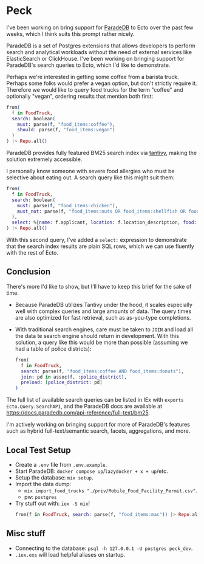 # Peck
I've been working on bring support for [ParadeDB](https://www.paradedb.com/) to Ecto over the past few weeks, which I think suits this prompt rather nicely.

ParadeDB is a set of Postgres extensions that allows developers to perform search and analytical workloads without the need of external services like ElasticSearch or ClickHouse. I've been working on bringing support for ParadeDB's search queries to Ecto, which I'd like to demonstrate.

Perhaps we're interested in getting some coffee from a barista truck. Perhaps some folks would prefer a vegan option, but don't strictly require it. Therefore we would like to query food trucks for the term "coffee" and optionally "vegan", ordering results that mention both first:

```elixir
from(
  f in FoodTruck,
  search: boolean(
    must: parse(f, "food_items:coffee"),
    should: parse(f, "food_items:vegan")
  )
) |> Repo.all()
```

ParadeDB provides fully featured BM25 search index via [tantivy](https://github.com/quickwit-oss/tantivy), making the solution extremely accessible.

I personally know someone with severe food allergies who must be selective about eating out. A search query like this might suit them:
```elixir
from(
  f in FoodTruck,
  search: boolean(
    must: parse(f, "food_items:chicken"),
    must_not: parse(f, "food_items:nuts OR food_items:shellfish OR food_items:milk OR food_items:egg")
  ),
  select: %{name: f.applicant, location: f.location_description, food: f.food_items}
) |> Repo.all()
```

With this second query, I've added a `select:` expression to demonstrate that the search index results are plain SQL rows, which we can use fluently with the rest of Ecto.

## Conclusion
There's more I'd like to show, but I'll have to keep this brief for the sake of time.
* Because ParadeDB utilizes Tantivy under the hood, it scales especially well with complex queries and large amounts of data. The query times are also optimized for fast retrieval, such as as-you-type completions.

* With traditional search engines, care must be taken to `JOIN` and load all the data te search engine should return in development. With this solution, a query like this would be more than possible (assuming we had a table of police districts):
  ```elixir
  from(
    f in FoodTruck,
    search: parse(f, "food_items:coffee AND food_items:donuts"),
    join: pd in assoc(f, :police_district),
    preload: [police_district: pd]
  )
  ```

The full list of available search queries can be listed in IEx with `exports Ecto.Query.SearchAPI`, and the ParadeDB docs are available at https://docs.paradedb.com/api-reference/full-text/bm25.

I'm actively working on bringing support for more of ParadeDB's features such as hybrid full-text/semantic search, facets, aggregations, and more.

## Local Test Setup
* Create a `.env` file from `.env.example`.
* Start ParadeDB: `docker compose up`/`lazydocker + x + up`/etc.
* Setup the database: `mix setup`.
* Import the data dump: 
  * `mix import_food_trucks "./priv/Mobile_Food_Facility_Permit.csv"`.
  * pw: `postgres`
* Try stuff out with: `iex -S mix`!
  ```elixir
  from(f in FoodTruck, search: parse(f, "food_items:mac")) |> Repo.all()
  ```
 
## Misc stuff
* Connecting to the database: `psql -h 127.0.0.1 -U postgres peck_dev`.
* `.iex.exs` will load helpful aliases on startup.
